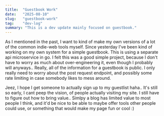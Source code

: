 ```yaml
---
title:  "Guestbook Work"
date:   "2025-08-10"
slug:   "guestbook-work"
tag:    "dev-log"
summary: "This is a dev update mainly focused on guestbook."
---
```

As I mentioned in the past, I want to kind of make my own versions of a lot of the common indie-web tools myself. Since yesterday I've been kind of working on my own system for a simple guestbook. This is using a separate api microservice in go. I felt this was a good simple project, because I don't have to worry as much about over-engineering it, even though I probably will anyways.. Really, all of the information for a guestbook is public. I only really need to worry about the post request endpoint, and possibly some rate limiting in case somebody likes to mess around.

Jeez, I hope I get someone to actually sign up to my guestlist haha.. It's still so early, I cant peep the vision, of people actually visiting my site. I still have to figure out how to bring value.. Simlpy a blog has limited value to most people I think, and it'd be nice to be able to maybe offer tools other people could use, or something that would make my page fun or cool :)
